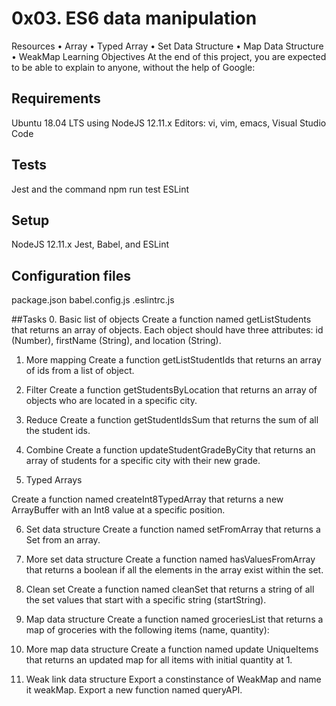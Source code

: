 # 0x03. ES6 data manipulation

Resources
    • Array
    • Typed Array
    • Set Data Structure
    • Map Data Structure
    • WeakMap
Learning Objectives
At the end of this project, you are expected to be able to explain to anyone, without the help of Google:

## Requirements
Ubuntu 18.04 LTS using NodeJS 12.11.x
Editors: vi, vim, emacs, Visual Studio Code

## Tests
Jest and the command npm run test
ESLint

## Setup
NodeJS 12.11.x
Jest, Babel, and ESLint

## Configuration files
package.json
babel.config.js
.eslintrc.js

##Tasks
0. Basic list of objects
Create a function named getListStudents that returns an array of objects.
Each object should have three attributes: id (Number), firstName (String), and location (String).

1. More mapping
Create a function getListStudentIds that returns an array of ids from a list of object.

2. Filter
Create a function getStudentsByLocation that returns an array of objects who are located in a specific city.
  
3. Reduce
Create a function getStudentIdsSum that returns the sum of all the student ids.
  
4. Combine
Create a function updateStudentGradeByCity that returns an array of students for a specific city with their new grade.
  
5. Typed Arrays

Create a function named createInt8TypedArray that returns a new ArrayBuffer with an Int8 value at a specific position.

6. Set data structure
Create a function named setFromArray that returns a Set from an array.

7. More set data structure
Create a function named hasValuesFromArray that returns a boolean if all the elements in the array exist within the set.

8. Clean set
Create a function named cleanSet that returns a string of all the set values that start with a specific string (startString).

9. Map data structure
Create a function named groceriesList that returns a map of groceries with the following items (name, quantity):

10. More map data structure
Create a function named update UniqueItems that returns an updated map for all items with initial quantity at 1.

11. Weak link data structure
Export a constinstance of WeakMap and name it weakMap. Export a new function named queryAPI.
